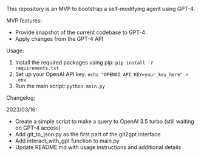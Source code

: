 This repository is an MVP to bootstrap a self-modifying agent using GPT-4.

MVP features:

- Provide snapshot of the current codebase to GPT-4
- Apply changes from the GPT-4 API

Usage:

1. Install the required packages using pip:
   `pip install -r requirements.txt`
2. Set up your OpenAI API key:
   `echo "OPENAI_API_KEY=your_key_here" > .env`
3. Run the main script:
   `python main.py`

Changelog:

2023/03/16:

- Create a simple script to make a query to OpenAI 3.5 turbo (still waiting on GPT-4 access)
- Add git_to_json.py as the first part of the git2gpt interface
- Add interact_with_gpt function to main.py
- Update README.md with usage instructions and additional details
